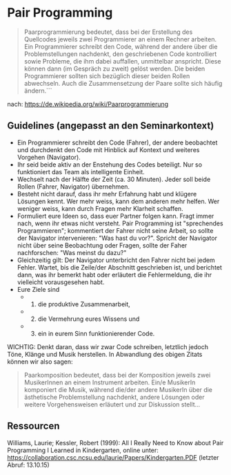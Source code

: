 # Pair Programming

> Paarprogrammierung bedeutet, dass bei der Erstellung des Quellcodes
> jeweils zwei Programmierer an einem Rechner arbeiten. Ein Programmierer
> schreibt den Code, während der andere über die Problemstellungen nachdenkt,
> den geschriebenen Code kontrolliert sowie Probleme, die ihm dabei auffallen,
> unmittelbar anspricht. Diese können dann (im Gespräch zu zweit) gelöst werden.
> Die beiden Programmierer sollten sich bezüglich dieser beiden Rollen abwechseln.
> Auch die Zusammensetzung der Paare sollte sich häufig ändern.```

nach: https://de.wikipedia.org/wiki/Paarprogrammierung

## Guidelines (angepasst an den Seminarkontext)

* Ein Programmierer schreibt den Code (Fahrer), der andere beobachtet und durchdenkt den Code mit Hinblick auf Kontext und weiteres Vorgehen (Navigator). 
* Ihr seid beide aktiv an der Enstehung des Codes beteiligt. Nur so funktioniert das Team als intelligente Einheit.
* Wechselt nach der Hälfte der Zeit (ca. 30 Minuten). Jeder soll beide Rollen (Fahrer, Navigator) übernehmen.
* Besteht nicht darauf, dass ihr mehr Erfahrung habt und klügere Lösungen kennt. Wer mehr weiss, kann dem anderen mehr helfen. Wer weniger weiss, kann durch Fragen mehr Klarheit schaffen.
* Formuliert eure Ideen so, dass euer Partner folgen kann. Fragt immer nach, wenn ihr etwas nicht versteht. Pair Programming ist "sprechendes Programmieren"; kommentiert der Fahrer nicht seine Arbeit, so sollte der Navigator intervenieren: "Was hast du vor?". Spricht der Navigator nicht über seine Beobachtung oder Fragen, sollte der Faher nachforschen: "Was meinst du dazu?"
* Gleichzeitig gilt: Der Navigator unterbricht den Fahrer nicht bei jedem Fehler. Wartet, bis die Zeile/der Abschnitt geschrieben ist, und berichtet dann, was ihr bemerkt habt oder erläutert die Fehlermeldung, die ihr vielleicht vorausgesehen habt.
* Eure Ziele sind 
  * 1. die produktive Zusammenarbeit,
  * 2. die Vermehrung eures Wissens und 
  * 3. ein in eurem Sinn funktionierender Code.

WICHTIG: Denkt daran, dass wir zwar Code schreiben, letztlich jedoch Töne, Klänge und Musik herstellen. In Abwandlung des obigen Zitats können wir also sagen:

> Paarkomposition bedeutet, dass bei der Komposition jeweils zwei 
> MusikerInnen an einem Instrument arbeiten. Ein/e MusikerIn komponiert
> die Musik, während die/der andere MusikerIn über die ästhetische 
> Problemstellung nachdenkt, andere Lösungen oder weitere Vorgehensweisen 
> erläutert und zur Diskussion stellt... 

## Ressourcen

Williams, Laurie; Kessler, Robert (1999): All I Really Need to Know about Pair Programming I Learned in Kindergarten, online unter: https://collaboration.csc.ncsu.edu/laurie/Papers/Kindergarten.PDF (letzter Abruf: 13.10.15)
